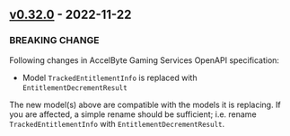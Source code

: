 <a name="v0.32.0"></a>
## [v0.32.0] - 2022-11-22

### BREAKING CHANGE

Following changes in AccelByte Gaming Services OpenAPI specification:
- Model `TrackedEntitlementInfo` is replaced with `EntitlementDecrementResult`

The new model(s) above are compatible with the models it is replacing. If you are affected, a simple rename should be sufficient; i.e. rename `TrackedEntitlementInfo` with `EntitlementDecrementResult`.

[v0.32.0]: https://github.com/AccelByte/accelbyte-go-sdk/compare/v0.31.2...v0.32.0
